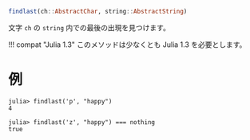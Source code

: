 ```julia
findlast(ch::AbstractChar, string::AbstractString)
```

文字 `ch` の `string` 内での最後の出現を見つけます。

!!! compat "Julia 1.3"
    このメソッドは少なくとも Julia 1.3 を必要とします。


# 例

```jldoctest
julia> findlast('p', "happy")
4

julia> findlast('z', "happy") === nothing
true
```

